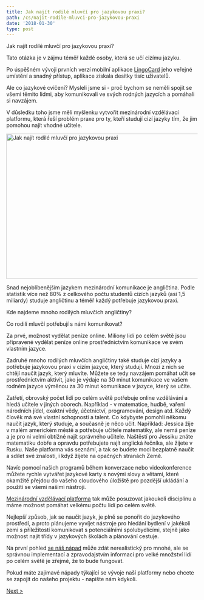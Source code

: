 ```yaml
---
title: Jak najít rodilé mluvčí pro jazykovou praxi?
path: /cs/najit-rodile-mluvci-pro-jazykovou-praxi
date: '2018-01-30'
type: post
---
```


Jak najít rodilé mluvčí pro jazykovou praxi?

Tato otázka je v zájmu téměř každé osoby, která se učí cizímu jazyku.

Po úspěšném vývoji prvních verzí mobilní aplikace <a href="https://lingocard.com">LingoCard</a> jeho veřejné umístění a snadný přístup, aplikace získala desítky tisíc uživatelů.

Ale co jazykové cvičení? Mysleli jsme si - proč bychom se neměli spojit se všemi těmito lidmi, aby komunikovali ve svých rodných jazycích a pomáhali si navzájem.

V důsledku toho jsme měli myšlenku vytvořit mezinárodní vzdělávací platformu, která řeší problém praxe pro ty, kteří studují cizí jazyky tím, že jim pomohou najít vhodné učitele.

<img class="aligncenter wp-image-78 size-full" src="../images/platform/social-network.jpg" alt="Jak najít rodilé mluvčí pro jazykovou praxi" width="628" height="383" />

Snad nejoblíbenějším jazykem mezinárodní komunikace je angličtina. Podle statistik více než 80% z celkového počtu studentů cizích jazyků (asi 1,5 miliardy) studuje angličtinu a téměř každý potřebuje jazykovou praxi.

Kde najdeme mnoho rodilých mluvčích angličtiny?

Co rodilí mluvčí potřebují s námi komunikovat?

Za prvé, možnost vydělat peníze online. Miliony lidí po celém světě jsou připravené vydělat peníze online prostřednictvím komunikace ve svém vlastním jazyce.

Zadruhé mnoho rodilých mluvčích angličtiny také studuje cizí jazyky a potřebuje jazykovou praxi v cizím jazyce, který studují. Mnozí z nich se chtějí naučit jazyk, který mluvíte. Můžete se tedy navzájem pomáhat učit se prostřednictvím aktivit, jako je výdaje na 30 minut komunikace ve vašem rodném jazyce výměnou za 30 minut komunikace v jazyce, který se učíte.

Zatřetí, obrovský počet lidí po celém světě potřebuje online vzdělávání a hledá učitele v jiných oborech. Například - v matematice, hudbě, vaření národních jídel, exaktní vědy, účetnictví, programování, design atd. Každý člověk má své vlastní schopnosti a talent. Co kdybyste pomohli někomu naučit jazyk, který studuje, a současně je něco učit. Například: Jessica žije v malém americkém městě a potřebuje učitele matematiky, ale nemá peníze a je pro ni velmi obtížné najít správného učitele. Naštěstí pro Jessiku znáte matematiku dobře a opravdu potřebujete najít anglická řečníka, ale žijete v Rusku. Naše platforma vás seznámí, a tak se budete moci bezplatně naučit a sdílet své znalosti, i když žijete na opačných stranách Země.

Navíc pomocí našich programů během konverzace nebo videokonference můžete rychle vytvářet jazykové karty s novými slovy a větami, které okamžitě přejdou do vašeho cloudového úložiště pro pozdější ukládání a použití se všemi našimi nástroji.

<a href="https://lingocard.com">Mezinárodní vzdělávací platforma</a> tak může posuzovat jakoukoli disciplínu a máme možnost pomáhat velkému počtu lidí po celém světě.

Nejlepší způsob, jak se naučit jazyk, je plně se ponořit do jazykového prostředí, a proto plánujeme vyvíjet nástroje pro hledání bydlení v jakékoli zemi s příležitostí komunikovat s potenciálními spolubydlícími, stejně jako možnost najít třídy v jazykových školách a plánování cestuje.

Na první pohled <a href="/cs/?lang=cs">se náš nápad</a> může zdát nerealistický pro mnohé, ale se správnou implementací a zpravodajstvím informací pro velké množství lidí po celém světě je zřejmé, že to bude fungovat.

Pokud máte zajímavé nápady týkající se vývoje naší platformy nebo chcete se zapojit do našeho projektu - napište nám kdykoli.

<a href="/cs/jak-se-rychle-naucit-anglictinu">Next ></a>
